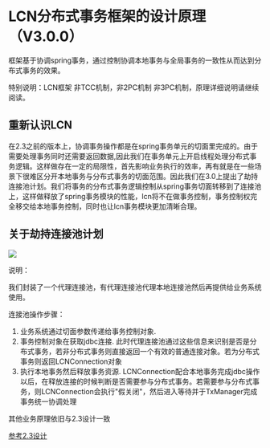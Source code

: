 # LCN分布式事务框架的设计原理 （V3.0.0）


框架基于协调spring事务，通过控制协调本地事务与全局事务的一致性从而达到分布式事务的效果。

特别说明：LCN框架 非TCC机制，非2PC机制 非3PC机制，原理详细说明请继续阅读。


##  重新认识LCN  


   在2.3之前的版本上，协调事务操作都是在spring事务单元的切面里完成的。由于需要处理事务同时还需要返回数据,因此我们在事务单元上开启线程处理分布式事务逻辑。这样做存在一定的局限性，首先影响业务执行的效率，再有就是在一些场景下很难区分开本地事务与分布式事务的切面范围。因此我们在3.0上提出了劫持连接池计划。我们将事务的分布式事务逻辑控制从spring事务切面转移到了连接池上，这样做释放了spring事务模块的性能，lcn将不在做事务控制，事务控制权完全移交给本地事务控制，同时也让lcn事务模块更加清晰合理。



## 关于劫持连接池计划

 ![ ](readme/lcndatasource.png)


说明：

 我们封装了一个代理连接池，有代理连接池代理本地连接池然后再提供给业务系统使用。
 
 连接池操作步骤：
  1. 业务系统通过切面参数传递给事务控制对象.
  2. 事务控制对象在获取jdbc连接.
    此时代理连接池通过这些信息来识别是否是分布式事务，若非分布式事务则直接返回一个有效的普通连接对象。若为分布式事务则返回LCNConnection对象
  3. 执行本地事务然后释放事务资源.
    LCNConnection配合本地事务完成jdbc操作以后，在释放连接的时候判断是否需要参与分布式事务。若需要参与分布式事务，则LCNConnection会执行"假关闭"，然后进入等待并于TxManager完成事务统一协调处理


其他业务原理依旧与2.3设计一致   

   [参考2.3设计](README2.3.md)
   
   
 